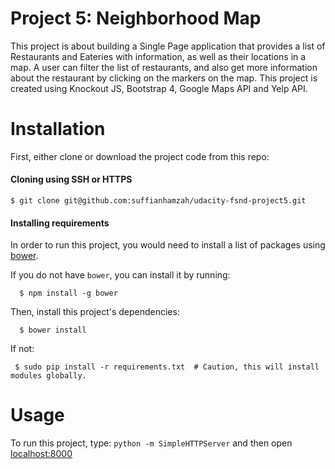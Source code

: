 Project 5: Neighborhood Map
====================================
This project is about building a Single Page application that provides a list of Restaurants and Eateries with information, as well as their locations in a map. A user can filter the list of restaurants, and also get more information about the restaurant by clicking on the markers on the map. This project is created using Knockout JS, Bootstrap 4, Google Maps API and Yelp API.

# Installation
First, either clone or download the project code from this repo:

#### Cloning using SSH or HTTPS
```
$ git clone git@github.com:suffianhamzah/udacity-fsnd-project5.git
```

#### Installing requirements
In order to run this project, you would need to install a list of packages using [bower](https://bower.io/).

If you do not have ```bower```, you can install it by running:
```
  $ npm install -g bower
```

Then, install this project's dependencies:
```
  $ bower install
```
If not:
```
 $ sudo pip install -r requirements.txt  # Caution, this will install modules globally.
```

# Usage

To run this project, type: ```python -m SimpleHTTPServer``` and then open [localhost:8000](localhost:8000)
